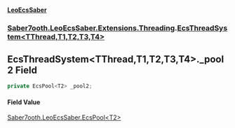 #### [LeoEcsSaber](index.md 'index')
### [Saber7ooth.LeoEcsSaber.Extensions.Threading](Saber7ooth.LeoEcsSaber.Extensions.Threading.md 'Saber7ooth.LeoEcsSaber.Extensions.Threading').[EcsThreadSystem&lt;TThread,T1,T2,T3,T4&gt;](EcsThreadSystem_TThread,T1,T2,T3,T4_.md 'Saber7ooth.LeoEcsSaber.Extensions.Threading.EcsThreadSystem<TThread,T1,T2,T3,T4>')

## EcsThreadSystem<TThread,T1,T2,T3,T4>._pool2 Field

```csharp
private EcsPool<T2> _pool2;
```

#### Field Value
[Saber7ooth.LeoEcsSaber.EcsPool&lt;](EcsPool_T_.md 'Saber7ooth.LeoEcsSaber.EcsPool<T>')[T2](EcsThreadSystem_TThread,T1,T2,T3,T4_.md#Saber7ooth.LeoEcsSaber.Extensions.Threading.EcsThreadSystem_TThread,T1,T2,T3,T4_.T2 'Saber7ooth.LeoEcsSaber.Extensions.Threading.EcsThreadSystem<TThread,T1,T2,T3,T4>.T2')[&gt;](EcsPool_T_.md 'Saber7ooth.LeoEcsSaber.EcsPool<T>')